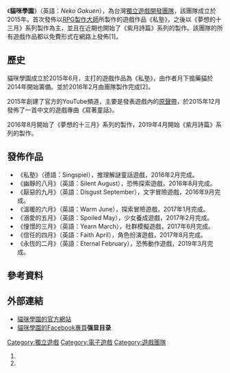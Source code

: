 《**貓咪學園**》（英語：*Neko Gakuen*），為台灣[獨立遊戲開發團隊](https://zh.wikipedia.org/wiki/獨立遊戲 "wikilink")，該團隊成立於2015年。首次發佈以[RPG製作大師](../Page/RPG製作大師.md "wikilink")所製作的遊戲作品《私塾》，之後以《夢想的十三月》系列製作為主，並且在近期也開始了《紫月詩篇》系列的製作。該團隊的所有遊戲作品都以免費形式在網路上發佈\[1\]。

## 歷史

貓咪學園成立於2015年6月，主打的遊戲作品為《私塾》，由作者月下搗藥貓於2014年開始籌備。並於2016年2月由團隊製作完成\[2\]。

2015年創建了官方的YouTube頻道，主要是發表遊戲內的[原聲帶](https://zh.wikipedia.org/wiki/原聲帶 "wikilink")，於2015年12月發佈了一首中文的遊戲專曲《寫著童話》。

2016年8月開始了《夢想的十三月》系列的製作，2019年4月開始《紫月詩篇》系列的製作。

## 發佈作品

  - 《私塾》（德語：Singspiel），推理解謎童話遊戲，2016年2月完成。
  - 《幽靜的八月》（英語：Silent August），恐怖探索遊戲，2016年8月完成。
  - 《厭惡的九月》（英語：Disgust September），文字冒險遊戲，2016年9月完成。
  - 《溫暖的六月》（英語：Warm June），探索冒險遊戲，2017年1月完成。
  - 《溺愛的五月》（英語：Spoiled May），少女養成遊戲，2017年2月完成。
  - 《憧憬的三月》（英語：Yearn March），社群模擬遊戲，2017年6月完成。
  - 《信任的四月》（英語：Faith April），角色扮演遊戲，2017年8月完成。
  - 《永恆的二月》（英語：Eternal February），恐怖動作遊戲，2019年3月完成。

## 參考資料

## 外部連結

  - [貓咪學園的官方網站](https://chocolatecatcat.web.fc2.com/)
  - [貓咪學園的Facebook專頁](https://www.facebook.com/ChocolateMacaronCatCat/)__强显目录__

[Category:獨立遊戲](https://zh.wikipedia.org/wiki/Category:獨立遊戲 "wikilink") [Category:電子遊戲](https://zh.wikipedia.org/wiki/Category:電子遊戲 "wikilink") [Category:遊戲團隊](https://zh.wikipedia.org/wiki/Category:遊戲團隊 "wikilink")

1.
2.